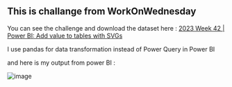 ## This is challange from WorkOnWednesday 
You can see the challenge and download the dataset here : [2023 Week 42 | Power BI: Add value to tables with SVGs](https://workout-wednesday.com/pbi-2023-w42/)

I use pandas for data transformation instead of Power Query in Power BI

and here is my output from power BI : 

![image](https://github.com/hidan777/Data_Cleaning_and_Transform/assets/116585951/b0ebffac-e31d-4986-bc4d-c88e023ca94b)
